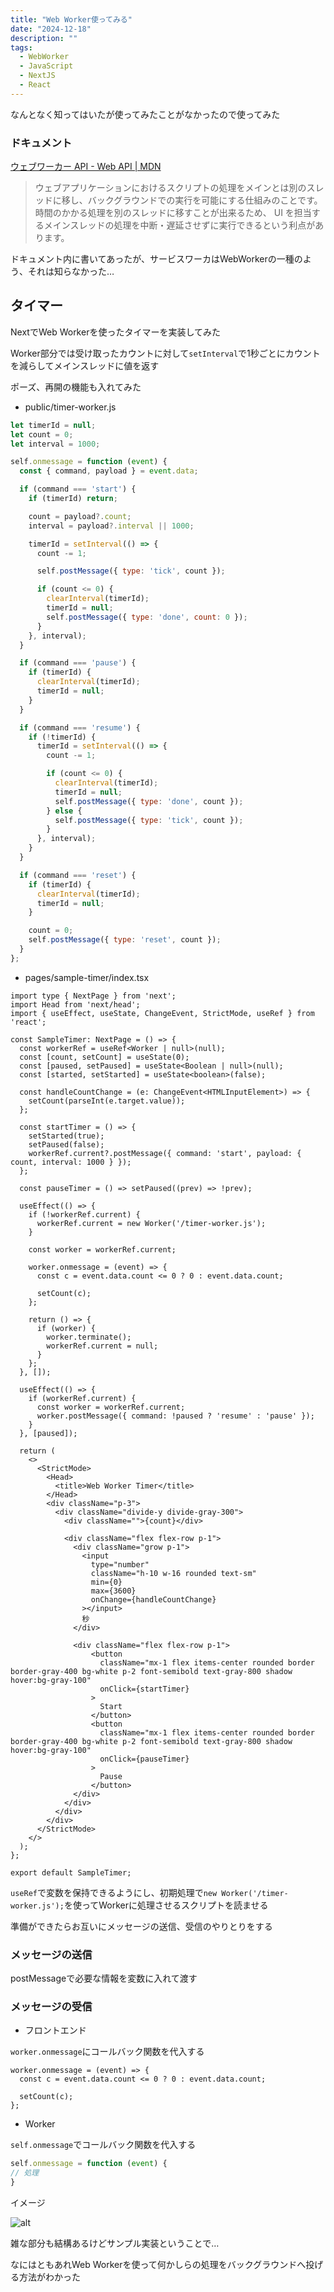 ```yaml
---
title: "Web Worker使ってみる"
date: "2024-12-18"
description: ""
tags:
  - WebWorker
  - JavaScript
  - NextJS
  - React
---
```


なんとなく知ってはいたが使ってみたことがなかったので使ってみた

### ドキュメント

[ウェブワーカー API - Web API | MDN](https://developer.mozilla.org/ja/docs/Web/API/Web_Workers_API)

> ウェブアプリケーションにおけるスクリプトの処理をメインとは別のスレッドに移し、バックグラウンドでの実行を可能にする仕組みのことです。時間のかかる処理を別のスレッドに移すことが出来るため、 UI を担当するメインスレッドの処理を中断・遅延させずに実行できるという利点があります。

ドキュメント内に書いてあったが、サービスワーカはWebWorkerの一種のよう、それは知らなかった…

## タイマー

NextでWeb Workerを使ったタイマーを実装してみた

Worker部分では受け取ったカウントに対して`setInterval`で1秒ごとにカウントを減らしてメインスレッドに値を返す

ポーズ、再開の機能も入れてみた

- public/timer-worker.js

```javascript
let timerId = null;
let count = 0;
let interval = 1000;

self.onmessage = function (event) {
  const { command, payload } = event.data;

  if (command === 'start') {
    if (timerId) return;

    count = payload?.count;
    interval = payload?.interval || 1000;

    timerId = setInterval(() => {
      count -= 1;

      self.postMessage({ type: 'tick', count });

      if (count <= 0) {
        clearInterval(timerId);
        timerId = null;
        self.postMessage({ type: 'done', count: 0 });
      }
    }, interval);
  }

  if (command === 'pause') {
    if (timerId) {
      clearInterval(timerId);
      timerId = null;
    }
  }

  if (command === 'resume') {
    if (!timerId) {
      timerId = setInterval(() => {
        count -= 1;

        if (count <= 0) {
          clearInterval(timerId);
          timerId = null;
          self.postMessage({ type: 'done', count });
        } else {
          self.postMessage({ type: 'tick', count });
        }
      }, interval);
    }
  }

  if (command === 'reset') {
    if (timerId) {
      clearInterval(timerId);
      timerId = null;
    }

    count = 0;
    self.postMessage({ type: 'reset', count });
  }
};
```

- pages/sample-timer/index.tsx

```tsx
import type { NextPage } from 'next';
import Head from 'next/head';
import { useEffect, useState, ChangeEvent, StrictMode, useRef } from 'react';

const SampleTimer: NextPage = () => {
  const workerRef = useRef<Worker | null>(null);
  const [count, setCount] = useState(0);
  const [paused, setPaused] = useState<Boolean | null>(null);
  const [started, setStarted] = useState<boolean>(false);

  const handleCountChange = (e: ChangeEvent<HTMLInputElement>) => {
    setCount(parseInt(e.target.value));
  };

  const startTimer = () => {
    setStarted(true);
    setPaused(false);
    workerRef.current?.postMessage({ command: 'start', payload: { count, interval: 1000 } });
  };

  const pauseTimer = () => setPaused((prev) => !prev);

  useEffect(() => {
    if (!workerRef.current) {
      workerRef.current = new Worker('/timer-worker.js');
    }

    const worker = workerRef.current;

    worker.onmessage = (event) => {
      const c = event.data.count <= 0 ? 0 : event.data.count;

      setCount(c);
    };

    return () => {
      if (worker) {
        worker.terminate();
        workerRef.current = null;
      }
    };
  }, []);

  useEffect(() => {
    if (workerRef.current) {
      const worker = workerRef.current;
      worker.postMessage({ command: !paused ? 'resume' : 'pause' });
    }
  }, [paused]);

  return (
    <>
      <StrictMode>
        <Head>
          <title>Web Worker Timer</title>
        </Head>
        <div className="p-3">
          <div className="divide-y divide-gray-300">
            <div className="">{count}</div>

            <div className="flex flex-row p-1">
              <div className="grow p-1">
                <input
                  type="number"
                  className="h-10 w-16 rounded text-sm"
                  min={0}
                  max={3600}
                  onChange={handleCountChange}
                ></input>
                秒
              </div>

              <div className="flex flex-row p-1">
                  <button
                    className="mx-1 flex items-center rounded border border-gray-400 bg-white p-2 font-semibold text-gray-800 shadow hover:bg-gray-100"
                    onClick={startTimer}
                  >
                    Start
                  </button>
                  <button
                    className="mx-1 flex items-center rounded border border-gray-400 bg-white p-2 font-semibold text-gray-800 shadow hover:bg-gray-100"
                    onClick={pauseTimer}
                  >
                    Pause
                  </button>
              </div>
            </div>
          </div>
        </div>
      </StrictMode>
    </>
  );
};

export default SampleTimer;
```

`useRef`で変数を保持できるようにし、初期処理で`new Worker('/timer-worker.js');`を使ってWorkerに処理させるスクリプトを読ませる

準備ができたらお互いにメッセージの送信、受信のやりとりをする

### メッセージの送信

postMessageで必要な情報を変数に入れて渡す

### メッセージの受信

- フロントエンド

`worker.onmessage`にコールバック関数を代入する

```tsx
worker.onmessage = (event) => {
  const c = event.data.count <= 0 ? 0 : event.data.count;

  setCount(c);
};
```

- Worker

`self.onmessage`でコールバック関数を代入する

```javascript
self.onmessage = function (event) {
// 処理
}
```


イメージ

![alt](web_worker01.png)

雑な部分も結構あるけどサンプル実装ということで…

なにはともあれWeb Workerを使って何かしらの処理をバックグラウンドへ投げる方法がわかった


